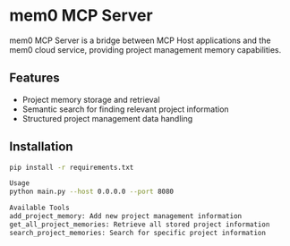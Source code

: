 # mem0 MCP Server

mem0 MCP Server is a bridge between MCP Host applications and the mem0 cloud service, providing project management memory capabilities.

## Features

- Project memory storage and retrieval
- Semantic search for finding relevant project information
- Structured project management data handling

## Installation

```bash
pip install -r requirements.txt

Usage
python main.py --host 0.0.0.0 --port 8080

Available Tools
add_project_memory: Add new project management information
get_all_project_memories: Retrieve all stored project information
search_project_memories: Search for specific project information